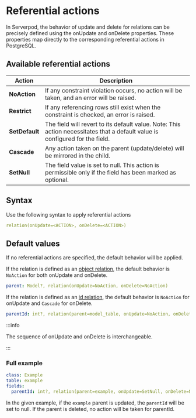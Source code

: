 # Referential actions

In Serverpod, the behavior of update and delete for relations can be precisely defined using the onUpdate and onDelete properties. These properties map directly to the corresponding referential actions in PostgreSQL.

## Available referential actions

| Action | Description |
| --- | --- |
| **NoAction** | If any constraint violation occurs, no action will be taken, and an error will be raised. |
| **Restrict** | If any referencing rows still exist when the constraint is checked, an error is raised. |
| **SetDefault** | The field will revert to its default value. Note: This action necessitates that a default value is configured for the field. |
| **Cascade** | Any action taken on the parent (update/delete) will be mirrored in the child. |
| **SetNull** | The field value is set to null. This action is permissible only if the field has been marked as optional. |

## Syntax

Use the following syntax to apply referential actions

```yaml
relation(onUpdate=<ACTION>, onDelete=<ACTION>)
```

## Default values
If no referential actions are specified, the default behavior will be applied.

If the relation is defined as an [object relation](one-to-one#with-an-object), the default behavior is `NoAction` for both onUpdate and onDelete.

```yaml
parent: Model?, relation(onUpdate=NoAction, onDelete=NoAction)
```


If the relation is defined as an [id relation](one-to-one#with-an-id-field), the default behavior is `NoAction` for onUpdate and `Cascade` for onDelete.


```yaml
parentId: int?, relation(parent=model_table, onUpdate=NoAction, onDelete=Cascade)
```

:::info

The sequence of onUpdate and onDelete is interchangeable.

:::

### Full example

```yaml
class: Example
table: example
fields:
  parentId: int?, relation(parent=example, onUpdate=SetNull, onDelete=NoAction)
```

In the given example, if the `example` parent is updated, the `parentId` will be set to null. If the parent is deleted, no action will be taken for parentId.
